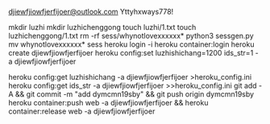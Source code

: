 djiewfjiowfjerfijoer@outlook.com
Yttyhxways778!

mkdir luzhi
mkdir luzhichenggong
touch luzhi/1.txt
touch luzhichenggong/1.txt
rm -rf sess/whynotlovexxxxxx*
python3 sessgen.py
mv whynotlovexxxxxx* sess
heroku login -i
heroku container:login
heroku create djiewfjiowfjerfijoer
heroku config:set luzhishichang=1200 ids_str=1 -a djiewfjiowfjerfijoer

heroku config:get luzhishichang -a djiewfjiowfjerfijoer >heroku_config.ini
heroku config:get ids_str -a djiewfjiowfjerfijoer >>heroku_config.ini
git add -A && git commit -m "add dymcmn19sby" && git push origin dymcmn19sby
heroku container:push web -a djiewfjiowfjerfijoer && heroku container:release web -a djiewfjiowfjerfijoer